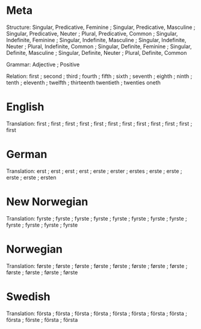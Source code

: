 Meta
====

Structure: Singular, Predicative, Feminine ; Singular, Predicative, Masculine ; Singular, Predicative, Neuter ; Plural, Predicative, Common ;
           Singular, Indefinite, Feminine  ; Singular, Indefinite, Masculine  ; Singular, Indefinite, Neuter  ; Plural, Indefinite, Common  ;
           Singular, Definite, Feminine    ; Singular, Definite, Masculine    ; Singular, Definite, Neuter    ; Plural, Definite, Common

Grammar:   Adjective ; Positive

Relation:  first ; second ; third ; fourth ; fifth ; sixth ; seventh ; eighth ; ninth ;
           tenth ; eleventh ; twelfth ; thirteenth
           twentieth ; twenties oneth



English
=======

Translation: first ; first ; first ; first ;
             first ; first ; first ; first ;
             first ; first ; first ; first



German
======

Translation: erst  ; erst   ; erst   ; erst   ;
             erste ; erster ; erstes ; erste  ;
             erste ; erste  ; erste  ; ersten



New Norwegian
=============

Translation: fyrste ; fyrste ; fyrste ; fyrste ;
             fyrste ; fyrste ; fyrste ; fyrste ;
             fyrste ; fyrste ; fyrste ; fyrste


Norwegian
=========

Translation: første ; første ; første ; første ;
             første ; første ; første ; første ;
             første ; første ; første ; første



Swedish
=======

Translation: första ; första ; första ; första ;
             första ; första ; första ; första ;
             första ; förste ; första ; första
